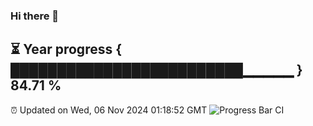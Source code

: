 ### Hi there 👋
⏳ Year progress { █████████████████████████▁▁▁▁▁ } 84.71 %
---
⏰ Updated on Wed, 06 Nov 2024 01:18:52 GMT
![Progress Bar CI](https://github.com/liununu/liununu/workflows/Progress%20Bar%20CI/badge.svg)
